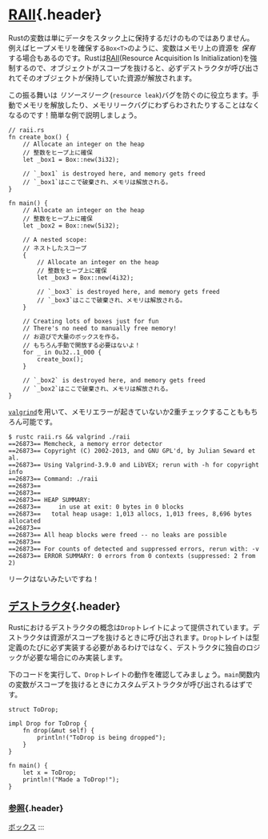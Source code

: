 # [RAII](#raii){.header}

Rustの変数は単にデータをスタック上に保持するだけのものではありません。例えばヒープメモリを確保する`Box<T>`のように、変数はメモリ上の資源を
*保有*
する場合もあるのです。Rustは[RAII](https://en.wikipedia.org/wiki/Resource_Acquisition_Is_Initialization)(Resource
Acquisition Is
Initialization)を強制するので、オブジェクトがスコープを抜けると、必ずデストラクタが呼び出されてそのオブジェクトが保持していた資源が解放されます。

この振る舞いは *リソースリーク*
(`resource leak`)バグを防ぐのに役立ちます。手動でメモリを解放したり、メモリリークバグにわずらわされたりすることはなくなるのです！簡単な例で説明しましょう。

    // raii.rs
    fn create_box() {
        // Allocate an integer on the heap
        // 整数をヒープ上に確保
        let _box1 = Box::new(3i32);

        // `_box1` is destroyed here, and memory gets freed
        // `_box1`はここで破棄され、メモリは解放される。
    }

    fn main() {
        // Allocate an integer on the heap
        // 整数をヒープ上に確保
        let _box2 = Box::new(5i32);

        // A nested scope:
        // ネストしたスコープ
        {
            // Allocate an integer on the heap
            // 整数をヒープ上に確保
            let _box3 = Box::new(4i32);

            // `_box3` is destroyed here, and memory gets freed
            // `_box3`はここで破棄され、メモリは解放される。
        }

        // Creating lots of boxes just for fun
        // There's no need to manually free memory!
        // お遊びで大量のボックスを作る。
        // もちろん手動で開放する必要はないよ！
        for _ in 0u32..1_000 {
            create_box();
        }

        // `_box2` is destroyed here, and memory gets freed
        // `_box2`はここで破棄され、メモリは解放される。
    }

[`valgrind`](http://valgrind.org/info/)を用いて、メモリエラーが起きていないか2重チェックすることももちろん可能です。

``` shell
$ rustc raii.rs && valgrind ./raii
==26873== Memcheck, a memory error detector
==26873== Copyright (C) 2002-2013, and GNU GPL'd, by Julian Seward et al.
==26873== Using Valgrind-3.9.0 and LibVEX; rerun with -h for copyright info
==26873== Command: ./raii
==26873==
==26873==
==26873== HEAP SUMMARY:
==26873==     in use at exit: 0 bytes in 0 blocks
==26873==   total heap usage: 1,013 allocs, 1,013 frees, 8,696 bytes allocated
==26873==
==26873== All heap blocks were freed -- no leaks are possible
==26873==
==26873== For counts of detected and suppressed errors, rerun with: -v
==26873== ERROR SUMMARY: 0 errors from 0 contexts (suppressed: 2 from 2)
```

リークはないみたいですね！

## [デストラクタ](#デストラクタ){.header}

Rustにおけるデストラクタの概念は`Drop`トレイトによって提供されています。デストラクタは資源がスコープを抜けるときに呼び出されます。`Drop`トレイトは型定義のたびに必ず実装する必要があるわけではなく、デストラクタに独自のロジックが必要な場合にのみ実装します。

下のコードを実行して、`Drop`トレイトの動作を確認してみましょう。`main`関数内の変数がスコープを抜けるときにカスタムデストラクタが呼び出されるはずです。

    struct ToDrop;

    impl Drop for ToDrop {
        fn drop(&mut self) {
            println!("ToDrop is being dropped");
        }
    }

    fn main() {
        let x = ToDrop;
        println!("Made a ToDrop!");
    }

### [参照](#参照){.header}

[ボックス](../std/box.html)
:::

